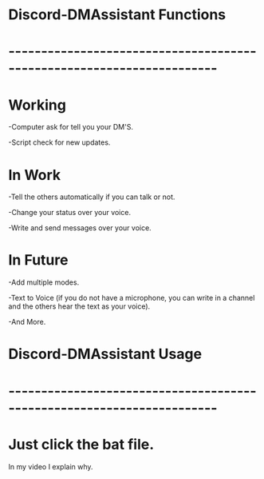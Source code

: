 # Discord-DMAssistant Functions
# ----------------------------------------------------------------------

# Working

-Computer ask for tell you your DM'S.

-Script check for new updates.

# In Work

-Tell the others automatically if you can talk or not. 

-Change your status over your voice.

-Write and send messages over your voice.

# In Future

-Add multiple modes.

-Text to Voice (if you do not have a microphone, you can write in a channel and the others hear the text as your voice).

-And More.

# Discord-DMAssistant Usage
# ----------------------------------------------------------------------

# Just click the bat file.
  In my video I explain why.
  

